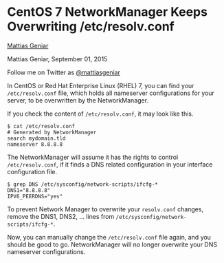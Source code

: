 CentOS 7 NetworkManager Keeps Overwriting /etc/resolv.conf
==========================================================

[Mattias Geniar](safari-reader://ma.ttias.be/)

Mattias Geniar, September 01, 2015

Follow me on Twitter as [@mattiasgeniar](https://twitter.com/mattiasgeniar)

In CentOS or Red Hat Enterprise Linux (RHEL) 7, you can find your `/etc/resolv.conf` file, which holds all nameserver configurations for your server, to be overwritten by the NetworkManager.

If you check the content of `/etc/resolv.conf`, it may look like this.

    $ cat /etc/resolv.conf
    # Generated by NetworkManager
    search mydomain.tld
    nameserver 8.8.8.8

The NetworkManager will assume it has the rights to control `/etc/resolv.conf`, if it finds a DNS related configuration in your interface configuration file.

    $ grep DNS /etc/sysconfig/network-scripts/ifcfg-*
    DNS1="8.8.8.8"
    IPV6_PEERDNS="yes"

To prevent Network Manager to overwrite your `resolv.conf` changes, remove the DNS1, DNS2, … lines from `/etc/sysconfig/network-scripts/ifcfg-*`.

Now, you can manually change the `/etc/resolv.conf` file again, and you should be good to go. NetworkManager will no longer overwrite your DNS nameserver configurations.